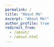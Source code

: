 ```yaml
---
permalink: /
title: "About Me"
excerpt: "About Me!"
author_profile: true
redirect_from: 
  - /about/
  - /about.html
---
```



